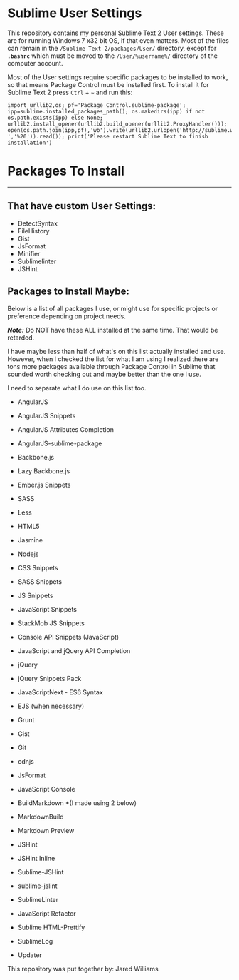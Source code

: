 Sublime User Settings
=====================

This repository contains my personal Sublime Text 2 User settings. These are for running Windows 7 x32 bit OS, if that even matters. Most of the files can remain in the `/Sublime Text 2/packages/User/` directory, except for **`.bashrc`** which must be moved to the `/User/%username%/` directory of the computer account.

Most of the User settings require specific packages to be installed to work, so that means Package Control must be installed first. To install it for Sublime Text 2 press `Ctrl` + `~`	 and run this:
```
import urllib2,os; pf='Package Control.sublime-package'; ipp=sublime.installed_packages_path(); os.makedirs(ipp) if not os.path.exists(ipp) else None; urllib2.install_opener(urllib2.build_opener(urllib2.ProxyHandler())); open(os.path.join(ipp,pf),'wb').write(urllib2.urlopen('http://sublime.wbond.net/'+pf.replace(' ','%20')).read()); print('Please restart Sublime Text to finish installation')
```

# Packages To Install
----------------------

## That have custom User Settings:

 * DetectSyntax
 * FileHistory
 * Gist
 * JsFormat
 * Minifier
 * Sublimelinter
 * JSHint


## Packages to Install Maybe:

Below is a list of all packages I use, or might use for specific projects or preference depending on project needs.

 ***Note:*** Do NOT have these ALL installed at the same time. That would be retarded.

I have maybe less than half of what's on this list actually installed and use. However, when I checked the list for what I am using I realized there are tons more packages available through Package Control in Sublime that sounded worth checking out and maybe better than the one I use.

I need to separate what I do use on this list too.


 * AngularJS
 * AngularJS Snippets
 * AngularJS Attributes Completion
 * AngularJS-sublime-package

 * Backbone.js
 * Lazy Backbone.js
 * Ember.js Snippets

 * SASS
 * Less
 * HTML5
 * Jasmine
 * Nodejs

 * CSS Snippets
 * SASS Snippets

 * JS Snippets
 * JavaScript Snippets
 * StackMob JS Snippets
 * Console API Snippets (JavaScript)
 * JavaScript and jQuery API Completion

 * jQuery
 * jQuery Snippets Pack
 * JavaScriptNext - ES6 Syntax
 * EJS (when necessary)

 * Grunt
 * Gist
 * Git
 * cdnjs
 * JsFormat
 * JavaScript Console

 * BuildMarkdown *(I made using 2 below)
 * MarkdownBuild
 * Markdown Preview

 * JSHint
 * JSHint Inline
 * Sublime-JSHint
 * sublime-jslint
 * SublimeLinter

 * JavaScript Refactor
 * Sublime HTML-Prettify

 * SublimeLog
 * Updater




This repository was put together by: Jared Williams

